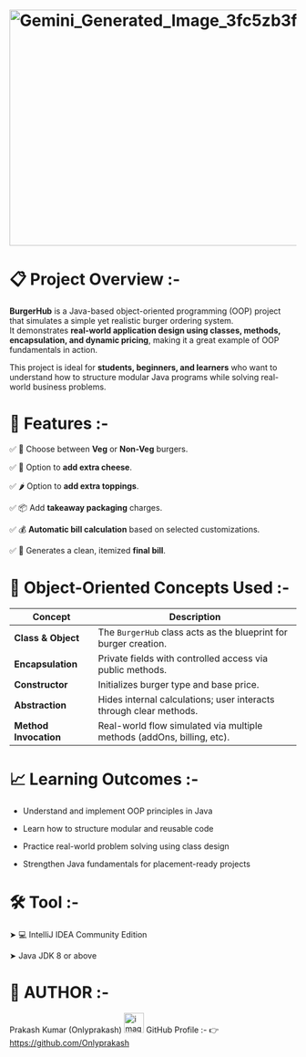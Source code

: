 # <img width="670" height="414" alt="Gemini_Generated_Image_3fc5zb3fc5zb3fc5" src="https://github.com/user-attachments/assets/d8ce8da4-60e6-435b-991e-1296f59a510e" />





# 📋 Project Overview :-

**BurgerHub** is a Java-based object-oriented programming (OOP) project that simulates a simple yet realistic burger ordering system.  
It demonstrates **real-world application design using classes, methods, encapsulation, and dynamic pricing**, making it a great example of OOP fundamentals in action.

This project is ideal for **students, beginners, and learners** who want to understand how to structure modular Java programs while solving real-world business problems.


# 🚀 Features :-

✅  🍔 Choose between **Veg** or **Non-Veg** burgers. 

✅  🧀 Option to **add extra cheese**.  

✅  🌶️ Option to **add extra toppings**. 

✅  📦 Add **takeaway packaging** charges. 

✅  💰 **Automatic bill calculation** based on selected customizations.

✅  🧾 Generates a clean, itemized **final bill**.


# 🧠 Object-Oriented Concepts Used :-

| Concept | Description |
|----------|--------------|
| **Class & Object** | The `BurgerHub` class acts as the blueprint for burger creation. |
| **Encapsulation** | Private fields with controlled access via public methods. |
| **Constructor** | Initializes burger type and base price. |
| **Abstraction** | Hides internal calculations; user interacts through clear methods. |
| **Method Invocation** | Real-world flow simulated via multiple methods (addOns, billing, etc). |


# 📈 Learning Outcomes :-

* Understand and implement OOP principles in Java

* Learn how to structure modular and reusable code

* Practice real-world problem solving using class design

* Strengthen Java fundamentals for placement-ready projects

# 🛠️ Tool :-

➤ 💻 IntelliJ IDEA Community Edition

➤ Java JDK 8 or above

# 👤 AUTHOR :-

Prakash Kumar (Onlyprakash) <img width="35" height="35" alt="image" src="https://github.com/user-attachments/assets/031ef7b6-e6d7-41f6-a3d7-39c63c25c02a" />  GitHub Profile :- 👉 https://github.com/Onlyprakash
